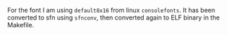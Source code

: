 For the font I am using `default8x16` from linux `consolefonts`. It has been
converted to sfn using `sfnconv`, then converted again to ELF binary in the
Makefile.
